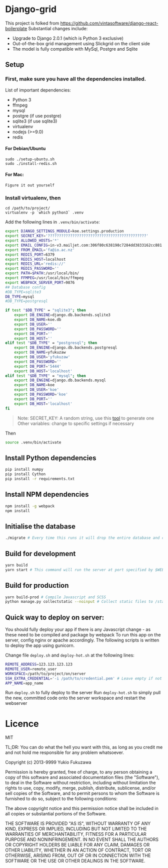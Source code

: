 # Django-grid

This project is folked from https://github.com/vintasoftware/django-react-boilerplate
Substantial changes include:
- Upgrade to Django 2.0.1 (which is Python 3 exclusive)
- Out-of-the-box grid management using Slickgrid on the client side
- The model is fully compatible with MySql, Postgre and Sqlite

## Setup
### First, make sure you have all the dependencies installed.

List of important dependencies:
- Python 3
- ffmpeg
- mysql
- postgre (if use postgre)
- sqlite3 (if use sqlite3)
- virtualenv
- nodejs (>=9.0)
- redis

#### For Debian/Ubuntu
```shell
sudo ./setup-ubuntu.sh
sudo ./install-redis.sh
```

#### For Mac:
```
Figure it out yourself
```

### Install virtualenv, then
```
cd /path/to/project/
virtualenv -p `which python3` .venv
```

Add the following lines in `.venv/bin/activate`:
```bash
export DJANGO_SETTINGS_MODULE=koe.settings.production
export SECRET_KEY='????????????????????????????????????????????'
export ALLOWED_HOSTS='*'
export EMAIL_CONFIG=in-v3.mailjet.com:306f80c638198c7284dd3833162cc881:7e9618e6955c3672aa86fa353fec74ba:587
export FROM_EMAIL='fa@io.ac.nz'
export REDIS_PORT=6379
export REDIS_HOST=localhost
export REDIS_URL='redis://'
export REDIS_PASSWORD=''
export PATH=$PATH:/usr/local/bin/
export FFMPEG=/usr/local/bin/ffmpeg
export WEBPACK_SERVER_PORT=9876
## Database config
#DB_TYPE=sqlite3
DB_TYPE=mysql
#DB_TYPE=postgresql

if test "$DB_TYPE" = "sqlite3"; then
    export DB_ENGINE=django.db.backends.sqlite3
    export DB_NAME=koe.db
    export DB_USER=''
    export DB_PASSWORD=''
    export DB_PORT=''
    export DB_HOST=''
elif test "$DB_TYPE" = "postgresql"; then
    export DB_ENGINE=django.db.backends.postgresql
    export DB_NAME=yfukuzaw
    export DB_USER='yfukuzaw'
    export DB_PASSWORD=''
    export DB_PORT='5444'
    export DB_HOST='localhost'
elif test "$DB_TYPE" = "mysql"; then
    export DB_ENGINE=django.db.backends.mysql
    export DB_NAME=koe
    export DB_USER='koe'
    export DB_PASSWORD='koe'
    export DB_PORT=''
    export DB_HOST='localhost'
fi
```

> Note: SECRET_KEY: A random string, use this [tool](https://www.miniwebtool.com/django-secret-key-generator/) to generate one   
> Other variables: change to specific settings if necessary


Then
```bash
source .venv/bin/activate
```

## Install Python dependencies
```bash
pip install numpy
pip install Cython
pip install -r requirements.txt
```

## Install NPM dependencies
```bash
npm install -g webpack
npm install
```

## Initialise the database
```bash
./migrate # Every time this runs it will drop the entire database and create a new one
```

## Build for development
```bash
yarn build
yarn start # This command will run the server at port specified by $WEBPACK_SERVER_PORT
```


## Build for production
```bash
yarn build-prod # Compile Javascript and SCSS
python manage.py collectstatic --noinput # Collect static files to /static/
```

## Quick way to deploy on server:
You should fully deploy your app if there is any Javascript change - as these need to be compiled and package by webpack
To run this app on the server, config nginx or apache accordingly. The following scripts is written to deploy the app using gunicorn.

Change file `deploy.sh` and `deploy-hot.sh` at the following lines:
```bash
REMOTE_ADDRESS=123.123.123.123
REMOTE_USER=remote_user
WORKSPACE=/path/to/project/on/server
SSH_EXTRA_CREDENTIAL='-i /path/to/credential.pem' # Leave empty if not necessary
APP_NAME=app_name
```

Run `deploy.sh` to fully deploy to the server
Run `deploy-hot.sh` to simply pull the new, committed code onto the server workspace and restart the webserver

# Licence
MIT

TL;DR: You can do what the hell you want with this, as long as you credit me and not hold me responsible for any problem whatsoever.

Copyright (c) 2013-9999 Yukio Fukuzawa

Permission is hereby granted, free of charge, to any person obtaining a copy of this software and associated documentation files (the "Software"), to deal in the Software without restriction, including without limitation the rights to use, copy, modify, merge, publish, distribute, sublicense, and/or sell copies of the Software, and to permit persons to whom the Software is furnished to do so, subject to the following conditions:

The above copyright notice and this permission notice shall be included in all copies or substantial portions of the Software.

THE SOFTWARE IS PROVIDED "AS IS", WITHOUT WARRANTY OF ANY KIND, EXPRESS OR IMPLIED, INCLUDING BUT NOT LIMITED TO THE WARRANTIES OF MERCHANTABILITY, FITNESS FOR A PARTICULAR PURPOSE AND NONINFRINGEMENT. IN NO EVENT SHALL THE AUTHORS OR COPYRIGHT HOLDERS BE LIABLE FOR ANY CLAIM, DAMAGES OR OTHER LIABILITY, WHETHER IN AN ACTION OF CONTRACT, TORT OR OTHERWISE, ARISING FROM, OUT OF OR IN CONNECTION WITH THE SOFTWARE OR THE USE OR OTHER DEALINGS IN THE SOFTWARE.
